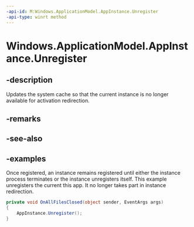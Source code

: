 ```yaml
---
-api-id: M:Windows.ApplicationModel.AppInstance.Unregister
-api-type: winrt method
---
```


<!-- Method syntax.
public void AppInstance.Unregister()
-->

# Windows.ApplicationModel.AppInstance.Unregister

## -description
Updates the system cache so that the current instance is no longer available for activation redirection. 

## -remarks

## -see-also

## -examples
Once registered, an instance remains registered until either the instance process terminates or the instance unregisters itself.
This example unregisters the current this app. It no longer takes part in instance redirection.

```csharp
private void OnAllFilesClosed(object sender, EventArgs args)
{
    AppInstance.Unregister();
}

```

